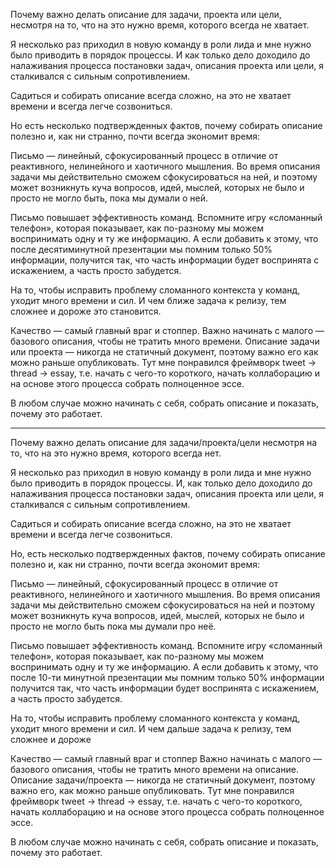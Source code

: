Почему важно делать описание для задачи, проекта или цели, несмотря на то, что на это нужно время, которого всегда не хватает.

Я несколько раз приходил в новую команду в роли лида и мне нужно было приводить в порядок процессы. И как только дело доходило до налаживания процесса постановки задач, описания проекта или цели, я сталкивался с сильным сопротивлением.

Садиться и собирать описание всегда сложно, на это не хватает времени и всегда легче созвониться.

Но есть несколько подтвержденных фактов, почему собирать описание полезно и, как ни странно, почти всегда экономит время:

Письмо — линейный, сфокусированный процесс в отличие от реактивного, нелинейного и хаотичного мышления. Во время описания задачи мы действительно сможем сфокусироваться на ней, и поэтому может возникнуть куча вопросов, идей, мыслей, которых не было и просто не могло быть, пока мы думали о ней.

Письмо повышает эффективность команд. Вспомните игру «сломанный телефон», которая показывает, как по-разному мы можем воспринимать одну и ту же информацию. А если добавить к этому, что после десятиминутной презентации мы помним только 50% информации, получится так, что часть информации будет воспринята с искажением, а часть просто забудется.

На то, чтобы исправить проблему сломанного контекста у команд, уходит много времени и сил. И чем ближе задача к релизу, тем сложнее и дороже это становится.

Качество — самый главный враг и стоппер. Важно начинать с малого — базового описания, чтобы не тратить много времени. Описание задачи или проекта — никогда не статичный документ, поэтому важно его как можно раньше опубликовать. Тут мне понравился фреймворк tweet → thread → essay, т.е. начать с чего-то короткого, начать коллаборацию и на основе этого процесса собрать полноценное эссе.

В любом случае можно начинать с себя, собрать описание и показать, почему это работает.

---


Почему важно делать описание для задачи/проекта/цели несмотря на то, что на это нужно время, которого всегда нет. 

Я несколько раз приходил в новую команду в роли лида и мне нужно было приводить в порядок процессы. И, как только дело доходило до налаживания процесса постановки задач, описания проекта или цели, я сталкивался с сильным сопротивлением. 

Садиться и собирать описание всегда сложно, на это не хватает времени и всегда легче созвониться. 

Но, есть несколько подтвержденных фактов, почему собирать описание полезно и, как ни странно, почти всегда экономит время:

Письмо — линейный, сфокусированный процесс в отличие от реактивного, нелинейного и хаотичного мышления. Во время описания задачи мы действительно сможем сфокусироваться на ней и поэтому может возникнуть куча вопросов, идей, мыслей, которых не было и просто не могло быть пока мы думали про неё. 


Письмо повышает эффективность команд. 
Вспомните игру «сломанный телефон», которая показывает, как по-разному мы можем воспринимать одну и ту же информацию. А если добавить к этому, что после 10-ти минутной презентации мы помним только 50% информации получится так, что часть информации будет воспринята с искажением, а часть просто забудется. 

На то, чтобы исправить проблему сломанного контекста у команд, уходит много времени и сил. И чем дальше задача к релизу, тем сложнее и дороже 

Качество — самый главный враг и стоппер
Важно начинать с малого — базового описания, чтобы не тратить много времени на описание. Описание задачи/проекта — никогда не статичный документ, поэтому важно его, как можно раньше опубликовать. Тут мне понравился фреймворк tweet → thread → essay, т.е. начать с чего-то короткого, начать коллаборацию и на основе этого процесса собрать полноценное эссе.

В любом случае можно начинать с себя, собрать описание и показать, почему это работает. 


